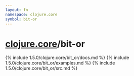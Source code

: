 ```yaml
---
layout: fn
namespace: clojure.core
symbol: bit-or
---
```


# [clojure.core](../)/bit-or

{% include 1.5.0/clojure.core/bit_or/docs.md %}
{% include 1.5.0/clojure.core/bit_or/examples.md %}
{% include 1.5.0/clojure.core/bit_or/src.md %}

